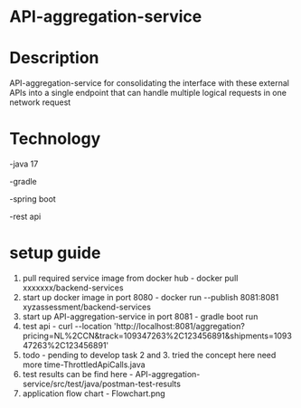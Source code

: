 # API-aggregation-service

# Description
API-aggregation-service for consolidating the interface with these external APIs into a single endpoint that can handle multiple logical requests in one network request

# Technology

-java 17

-gradle

-spring boot

-rest api

# setup guide
1. pull required service image from docker hub - docker pull xxxxxxx/backend-services
2. start up docker image in port 8080 - docker run --publish 8081:8081 xyzassessment/backend-services
3. start up API-aggregation-service in port 8081 - gradle boot run
4. test api - curl --location 'http://localhost:8081/aggregation?pricing=NL%2CCN&track=109347263%2C123456891&shipments=109347263%2C123456891'
5. todo - pending to develop task 2 and 3. tried the concept here need more time-ThrottledApiCalls.java
6. test results can be find here - API-aggregation-service/src/test/java/postman-test-results
7. application flow chart - Flowchart.png
 

